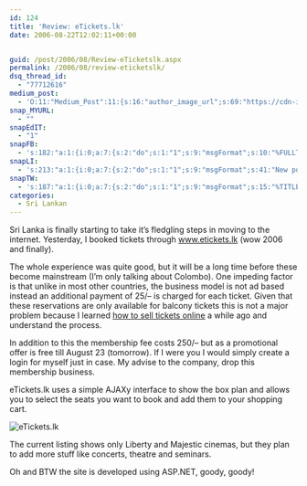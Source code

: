 ```yaml
---
id: 124
title: 'Review: eTickets.lk'
date: 2006-08-22T12:02:11+00:00


guid: /post/2006/08/Review-eTicketslk.aspx
permalink: /2006/08/review-eticketslk/
dsq_thread_id:
  - "77712616"
medium_post:
  - 'O:11:"Medium_Post":11:{s:16:"author_image_url";s:69:"https://cdn-images-1.medium.com/fit/c/200/200/0*nOSMyIhdQJ9325FH.jpeg";s:10:"author_url";s:26:"https://medium.com/@merill";s:11:"byline_name";N;s:12:"byline_email";N;s:10:"cross_link";s:2:"no";s:2:"id";s:12:"163a449c47b9";s:21:"follower_notification";s:3:"yes";s:7:"license";s:19:"all-rights-reserved";s:14:"publication_id";s:12:"99858869fb3c";s:6:"status";s:6:"public";s:3:"url";s:58:"https://medium.com/@merill/review-etickets-lk-163a449c47b9";}'
snap_MYURL:
  - ""
snapEdIT:
  - "1"
snapFB:
  - 's:182:"a:1:{i:0;a:7:{s:2:"do";s:1:"1";s:9:"msgFormat";s:10:"%FULLTEXT%";s:8:"postType";s:1:"T";s:9:"isAutoImg";s:1:"A";s:8:"imgToUse";s:0:"";s:9:"isAutoURL";s:1:"A";s:8:"urlToUse";s:0:"";}}";'
snapLI:
  - 's:213:"a:1:{i:0;a:7:{s:2:"do";s:1:"1";s:9:"msgFormat";s:41:"New post has been published on %SITENAME%";s:8:"postType";s:1:"A";s:9:"isAutoImg";s:1:"A";s:8:"imgToUse";s:0:"";s:9:"isAutoURL";s:1:"A";s:8:"urlToUse";s:0:"";}}";'
snapTW:
  - 's:187:"a:1:{i:0;a:7:{s:2:"do";s:1:"1";s:9:"msgFormat";s:15:"%TITLE% - %URL%";s:8:"attchImg";s:1:"1";s:9:"isAutoImg";s:1:"A";s:8:"imgToUse";s:0:"";s:9:"isAutoURL";s:1:"A";s:8:"urlToUse";s:0:"";}}";'
categories:
  - Sri Lankan
---
```

<p>Sri Lanka is finally starting to take it&rsquo;s fledgling steps in moving to the internet. Yesterday, I booked tickets through <a href="http://www.etickets.lk/">www.etickets.lk</a>&nbsp;(wow 2006 and finally).</p>
<p>The whole experience was&nbsp;quite good, but it will be a long time before these become mainstream (I&rsquo;m only talking about Colombo). One impeding factor is that unlike in most other countries, the business model is not ad based instead an additional payment of 25/&ndash; is charged for each ticket. Given that these reservations are only available for balcony tickets this is not a major problem because I learned <a href="https://ticketbud.com/">how to sell tickets online</a> a while ago and understand the process.</p>
<p>In addition to this the membership fee costs 250/&ndash; but as a promotional offer is free till August 23 (tomorrow). If I were you I would simply create a login for myself just in case. My advise to the company, drop this membership business.</p>
<p>eTickets.lk uses a simple&nbsp;AJAXy interface to show the box plan and allows you to select the seats you want to book and add them to your shopping cart.</p>
<p><img alt="eTickets.lk" src="/wp-content/uploads/contentbinary/eTickets.jpg" border="0" /></p>
<p>The current listing shows only Liberty and Majestic cinemas, but they plan to add more stuff like concerts, theatre and seminars.</p>
<p>Oh and BTW the site is developed using ASP.NET, goody, goody!</p>